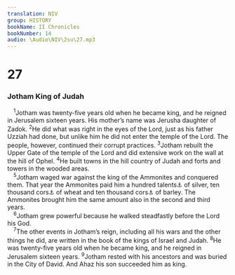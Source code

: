 ```yaml
---
translation: NIV
group: HISTORY
bookName: II Chronicles 
bookNumber: 14
audio: \Audio\NIV\2su\27.mp3
---
```


<div class="title"><h1>27</h1><h3>Jotham King of Judah </h3></div>
<span class="verse 2su_27_1"> <sup>1</sup>Jotham was twenty-five years old when he became king, and he reigned in Jerusalem sixteen years. His mother’s name was Jerusha daughter of Zadok. </span>
<span class="verse 2su_27_2"><sup>2</sup>He did what was right in the eyes of the Lord, just as his father Uzziah had done, but unlike him he did not enter the temple of the Lord. The people, however, continued their corrupt practices. </span>
<span class="verse 2su_27_3"><sup>3</sup>Jotham rebuilt the Upper Gate of the temple of the Lord and did extensive work on the wall at the hill of Ophel. </span>
<span class="verse 2su_27_4"><sup>4</sup>He built towns in the hill country of Judah and forts and towers in the wooded areas. <br/></span>
<span class="verse 2su_27_5"> <sup>5</sup>Jotham waged war against the king of the Ammonites and conquered them. That year the Ammonites paid him a hundred talents<a data-toggle="tooltip" data-placement="bottom" title="That is, about 3 3/4 tons or about 3.4 metric tons">⚓</a> of silver, ten thousand cors<a data-toggle="tooltip" data-placement="bottom" title="That is, probably about 1,800 tons or about 1,600 metric tons of wheat">⚓</a> of wheat and ten thousand cors<a data-toggle="tooltip" data-placement="bottom" title="That is, probably about 1,500 tons or about 1,350 metric tons of barley">⚓</a> of barley. The Ammonites brought him the same amount also in the second and third years. <br/></span>
<span class="verse 2su_27_6"> <sup>6</sup>Jotham grew powerful because he walked steadfastly before the Lord his God. <br/></span>
<span class="verse 2su_27_7"> <sup>7</sup>The other events in Jotham’s reign, including all his wars and the other things he did, are written in the book of the kings of Israel and Judah. </span>
<span class="verse 2su_27_8"><sup>8</sup>He was twenty-five years old when he became king, and he reigned in Jerusalem sixteen years. </span>
<span class="verse 2su_27_9"><sup>9</sup>Jotham rested with his ancestors and was buried in the City of David. And Ahaz his son succeeded him as king. <br/></span>
